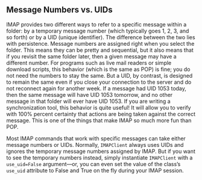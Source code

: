 ## Message Numbers vs. UIDs

IMAP provides two different ways to refer to a specific message within a folder: by a temporary message
number (which typically goes 1, 2, 3, and so forth) or by a UID (unique identifier). The difference
between the two lies with persistence. Message numbers are assigned right when you select the folder.
This means they can be pretty and sequential, but it also means that if you revisit the same folder later,
then a given message may have a different number. For programs such as live mail readers or simple
download scripts, this behavior (which is the same as POP) is fine; you do not need the numbers to stay
the same.
But a UID, by contrast, is designed to remain the same even if you close your connection to the
server and do not reconnect again for another week. If a message had UID 1053 today, then the same
message will have UID 1053 tomorrow, and no other message in that folder will ever have UID 1053. If
you are writing a synchronization tool, this behavior is quite useful! It will allow you to verify with 100%
percent certainty that actions are being taken against the correct message. This is one of the things that
make IMAP so much more fun than POP.

Most IMAP commands that work with specific messages can take either message numbers or UIDs.
Normally, `IMAPClient` always uses UIDs and ignores the temporary message numbers assigned by IMAP.
But if you want to see the temporary numbers instead, simply instantiate `IMAPClient` with a
`use_uid=False` argument—or, you can even set the value of the class’s `use_uid` attribute to False and
True on the fly during your IMAP session.

